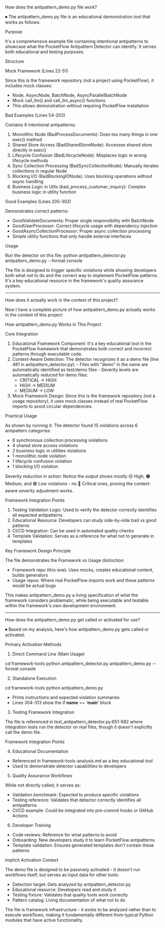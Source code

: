 How does the antipattern_demo.py file work?

⏺ The antipattern_demo.py file is an educational demonstration tool that works
  as follows:

  Purpose

  It's a comprehensive example file containing intentional antipatterns to
  showcase what the PocketFlow Antipattern Detector can identify. It serves
  both educational and testing purposes.

  Structure

  Mock Framework (Lines 22-51)

  Since this is the framework repository (not a project using PocketFlow), it
  includes mock classes:
  - Node, AsyncNode, BatchNode, AsyncParallelBatchNode
  - Mock call_llm() and call_llm_async() functions
  - This allows demonstration without requiring PocketFlow installation

  Bad Examples (Lines 54-203)

  Contains 6 intentional antipatterns:

  1. Monolithic Node (BadProcessDocuments): Does too many things in one exec()
  method
  2. Shared Store Access (BadSharedStoreNode): Accesses shared store directly
  in exec()
  3. Lifecycle Confusion (BadLifecycleNode): Misplaces logic in wrong lifecycle
   methods
  4. Sync Collection Processing (BadSyncCollectionNode): Manually iterates
  collections in regular Node
  5. Blocking I/O (BadBlockingIONode): Uses blocking operations without async
  handling
  6. Business Logic in Utils (bad_process_customer_inquiry): Complex business
  logic in utility function

  Good Examples (Lines 205-302)

  Demonstrates correct patterns:
  - GoodValidateDocuments: Proper single responsibility with BatchNode
  - GoodUserProcessor: Correct lifecycle usage with dependency injection
  - GoodAsyncCollectionProcessor: Proper async collection processing
  - Simple utility functions that only handle external interfaces

  Usage

  Run the detector on this file: python antipattern_detector.py 
  antipattern_demo.py --format console

  The file is designed to trigger specific violations while showing developers
  both what not to do and the correct way to implement PocketFlow patterns.
  It's a key educational resource in the framework's quality assurance system.

---

How does it actually work in the context of this project?

Now I have a complete picture of how antipattern_demo.py actually works in
  the context of this project:

  How antipattern_demo.py Works in This Project

  Core Integration

  1. Educational Framework Component: It's a key educational tool in the
  PocketFlow framework that demonstrates both correct and incorrect patterns
  through executable code.
  2. Context-Aware Detection: The detector recognizes it as a demo file (line
  481 in antipattern_detector.py):
    - Files with "demo" in the name are automatically identified as test/demo
  files
    - Severity levels are automatically reduced for demo files:
        - CRITICAL → HIGH
      - HIGH → MEDIUM
      - MEDIUM → LOW
  3. Mock Framework Design: Since this is the framework repository (not a usage
   repository), it uses mock classes instead of real PocketFlow imports to
  avoid circular dependencies.

  Practical Usage

  As shown by running it: The detector found 15 violations across 6 antipattern
   categories:
  - 6 synchronous collection processing violations
  - 4 shared store access violations
  - 2 business logic in utilities violations
  - 1 monolithic node violation
  - 1 lifecycle confusion violation
  - 1 blocking I/O violation

  Severity reduction in action: Notice the output shows mostly 🟡 High, 🟠 
  Medium, and 🟢 Low violations - no 🔴 Critical ones, proving the
  context-aware severity adjustment works.

  Framework Integration Points

  1. Testing Validation Logic: Used to verify the detector correctly identifies
   all expected antipatterns
  2. Educational Resource: Developers can study side-by-side bad vs good
  patterns
  3. CI/CD Integration: Can be used in automated quality checks
  4. Template Validation: Serves as a reference for what not to generate in
  templates

  Key Framework Design Principle

  The file demonstrates the Framework vs Usage distinction:
  - Framework repo (this one): Uses mocks, creates educational content, builds
  generators
  - Usage repos: Where real PocketFlow imports work and these patterns would be
   actual bugs

  This makes antipattern_demo.py a living specification of what the framework
  considers problematic, while being executable and testable within the
  framework's own development environment.

---

How does the antipattern_demo.py get called or activated for use?

⏺ Based on my analysis, here's how antipattern_demo.py gets called or
  activated:

  Primary Activation Methods

  1. Direct Command Line (Main Usage)

  cd framework-tools
  python antipattern_detector.py antipattern_demo.py --format console

  2. Standalone Execution

  cd framework-tools
  python antipattern_demo.py
  - Prints instructions and expected violation summaries
  - Lines 304-313 show the if __name__ == '__main__' block

  3. Testing Framework Integration

  The file is referenced in test_antipattern_detector.py:651-682 where
  integration tests run the detector on real files, though it doesn't
  explicitly call the demo file.

  Framework Integration Points

  4. Educational Documentation

  - Referenced in framework-tools-analysis.md as a key educational tool
  - Used to demonstrate detector capabilities to developers

  5. Quality Assurance Workflows

  While not directly called, it serves as:
  - Validation benchmark: Expected to produce specific violations
  - Testing reference: Validates that detector correctly identifies all
  antipatterns
  - CI/CD example: Could be integrated into pre-commit hooks or GitHub Actions

  6. Developer Training

  - Code reviews: Reference for what patterns to avoid
  - Onboarding: New developers study it to learn PocketFlow antipatterns
  - Template validation: Ensures generated templates don't contain these
  patterns

  Implicit Activation Context

  The demo file is designed to be passively activated - it doesn't run
  workflows itself, but serves as input data for other tools:

  - Detection target: Gets analyzed by antipattern_detector.py
  - Educational resource: Developers read and study it
  - Testing fixture: Validates that quality tools work correctly
  - Pattern catalog: Living documentation of what not to do

  The file is framework infrastructure - it exists to be analyzed rather than
  to execute workflows, making it fundamentally different from typical Python
  modules that have active functionality.